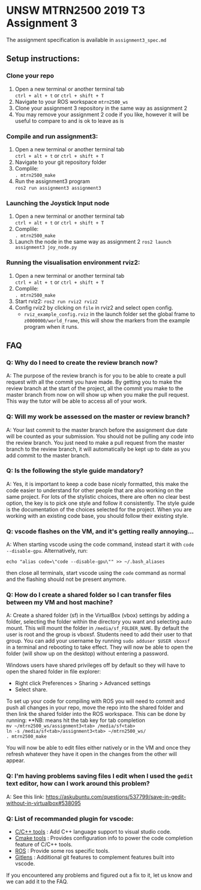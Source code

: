 # UNSW MTRN2500 2019 T3 Assignment 3

The assignment specification is available in `assignment3_spec.md`


## Setup instructions:   
### Clone your repo
1. Open a new terminal or another terminal tab  
    `ctrl + alt + t` or `ctrl + shift + T`  
1. Navigate to your ROS workspace `mtrn2500_ws`
1. Clone your assignment 3 repository in the same way as assignment 2
1. You may remove your assignment 2 code if you like, however it will be useful to compare to and is ok to leave as is   

### Compile and run assignment3:  
1. Open a new terminal or another terminal tab  
    `ctrl + alt + t` or `ctrl + shift + T`  
1. Navigate to your git repository folder
1. Complile:  
    `. mtrn2500_make`  
1. Run the assignment3 program   
    `ros2 run assignment3 assignment3`

### Launching the Joystick Input node
1. Open a new terminal or another terminal tab  
    `ctrl + alt + t` or `ctrl + shift + T`  
1. Complile:  
    `. mtrn2500_make` 
1. Launch the node in the same way as assignment 2
    `ros2 launch assignment3 joy_node.py`

### Running the visualisation environment rviz2:  
1. Open a new terminal or another terminal tab  
    `ctrl + alt + t` or `ctrl + shift + T`  
1. Complile:  
    `. mtrn2500_make`  
1. Start rviz2:
    `ros2 run rviz2 rviz2`
1. Config rviz2 by clicking on `file` in rviz2 and select open config.
    * `rviz_example_config.rviz` in the launch folder set the global frame to `z0000000/world_frame`, this will show the markers from the example program when it runs.

## FAQ

### Q: Why do I need to create the review branch now?
A: The purpose of the review branch is for you to be able to create a pull request with all the commit you have made. By getting you to make the review branch at the start of the project, all the commit you make to the master branch from now on will show up when you make the pull request. This way the tutor will be able to access all of your work.

### Q: Will my work be assessed on the master or review branch?
A: Your last commit to the master branch before the assignment due date will be counted as your submission. You should not be pulling any code into the review branch. You just need to make a pull request from the master branch to the review branch, it will automatically be kept up to date as you add commit to the master branch.

### Q: Is the following the style guide mandatory?
A: Yes, it is important to keep a code base nicely formatted, this make the code easier to understand for other people that are also working on the same project. For lots of the stylistic choices, there are often no clear best option, the key is to pick one style and follow it consistently. The style guide is the documentation of the choices selected for the project. When you are working with an existing code base, you should follow their existing style.

### Q: vscode flashes on the VM, and it's getting really annoying...
A: When starting vscode using the code command, instead start it with `code --disable-gpu`. Alternatively, run:

`echo "alias code=\"code --disable-gpu\"" >> ~/.bash_aliases`

then close all terminals, start vscode using the `code` command as normal and the flashing should not be present anymore.
 
### Q: How do I create a shared folder so I can transfer files between my VM and host machine?
A: Create a shared folder (sf) in the VirtualBox (vbox) settings by adding a folder, selecting the folder within the directory you want and selecting auto mount. This will mount the folder in `/media/sf_FOLDER_NAME`. By default the user is root and the group is vboxsf. Students need to add their user to that group. You can add your username by running `sudo adduser $USER vboxsf` in a terminal and rebooting to take effect. They will now be able to open the folder (will show up on the desktop) without entering a password.

Windows users have shared privileges off by default so they will have to open the shared folder in file explorer:
	
* Right click Preferences > Sharing > Advanced settings
* Select share.

To set up your code for compiling with ROS you will need to commit and push all changes in your repo, move the repo into the shared folder and then link the shared folder into the ROS workspace. This can be done by running:
**NB: <tab> means hit the tab key for tab completion   
`mv ~/mtrn2500_ws/assignment3<tab> /media/sf<tab>`   
`ln -s /media/sf<tab>/assignment3<tab> ~/mtrn2500_ws/`   
`. mtrn2500_make`   

You will now be able to edit files either natively or in the VM and once they refresh whatever they have it open in the changes from the other will appear.

### Q: I'm having problems saving files I edit when I used the `gedit` text editor, how can I work around this problem?
A: See this link: https://askubuntu.com/questions/537799/save-in-gedit-without-in-virtualbox#538095


### Q: List of recommanded plugin for vscode:

* [C/C++ tools](https://marketplace.visualstudio.com/items?itemName=ms-vscode.cpptools) : Add C++ language support to visual studio code.
* [Cmake tools](https://marketplace.visualstudio.com/items?itemName=vector-of-bool.cmake-tools) : Provides configuration info to power the code completion feature of C/C++ tools.
* [ROS](https://marketplace.visualstudio.com/items?itemName=ms-iot.vscode-ros) : Provide some ros specific tools.
* [Gitlens](https://marketplace.visualstudio.com/items?itemName=eamodio.gitlens) : Additional git features to complement features built into vscode.

If you encountered any problems and figured out a fix to it, let us know and we can add it to the FAQ.
